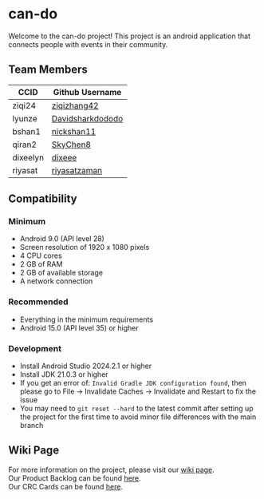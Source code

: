 # can-do
Welcome to the can-do project! This project is an android application that connects people with events in their community.

## Team Members
| CCID     | Github Username                                         |
|----------|---------------------------------------------------------|
| ziqi24   | [ziqizhang42](https://github.com/ziqizhang42)           |
| lyunze   | [Davidsharkdododo](https://github.com/Davidsharkdododo) |
| bshan1   | [nickshan11](https://github.com/nickshan11)             |
| qiran2   | [SkyChen8](https://github.com/SkyChen8)                 |
| dixeelyn | [dixeee](https://github.com/dixeee)                     |
| riyasat  | [riyasatzaman](https://github.com/riyasatzaman)         |

## Compatibility
### Minimum
- Android 9.0 (API level 28)
- Screen resolution of 1920 x 1080 pixels
- 4 CPU cores
- 2 GB of RAM
- 2 GB of available storage
- A network connection
### Recommended
- Everything in the minimum requirements
- Android 15.0 (API level 35) or higher
### Development
- Install Android Studio 2024.2.1 or higher
- Install JDK 21.0.3 or higher
- If you get an error of: `Invalid Gradle JDK configuration found`, then please go to File -> Invalidate Caches -> Invalidate and Restart to fix the issue
- You may need to `git reset --hard` to the latest commit after setting up the project for the first time to avoid minor file differences with the main branch

## Wiki Page
For more information on the project, please visit our [wiki page](https://github.com/cmput301f24-bugoff/can-do/wiki). \
Our Product Backlog can be found [here](https://github.com/orgs/cmput301f24-bugoff/projects/1). \
Our CRC Cards can be found [here](https://github.com/cmput301f24-bugoff/can-do/wiki/CRC-Cards).
